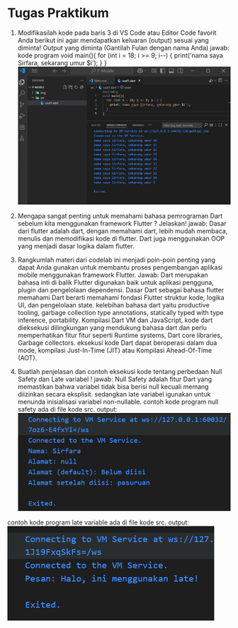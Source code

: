﻿# Tugas Praktikum

1. Modifikasilah kode pada baris 3 di VS Code atau Editor Code favorit Anda berikut ini agar mendapatkan keluaran (output) sesuai yang diminta! Output yang diminta (Gantilah Fulan dengan nama Anda) 
jawab:
kode program 
void main(){
  for (int i = 18; i >= 9; i--) {
    print('nama saya Sirfara, sekarang umur $i');
  }
}
![no1](codelab26_dar/img/no1.png)

3. Mengapa sangat penting untuk memahami bahasa pemrograman Dart sebelum kita menggunakan framework Flutter ? Jelaskan!
jawab: Dasar dari flutter adalah dart, dengan memahami dart, lebih mudah membaca, menulis dan memodifikasi kode di flutter. Dart juga menggunakan OOP yang menjadi dasar logika dalam flutter.

4. Rangkumlah materi dari codelab ini menjadi poin-poin penting yang dapat Anda gunakan untuk membantu proses pengembangan aplikasi mobile menggunakan framework Flutter.
Jawab: Dart merupakan bahasa inti di balik Flutter digunakan baik untuk aplikasi pengguna, plugin dan pengelolaan dependensi. Dasar Dart sebagai bahasa flutter memahami Dart berarti memahami fondasi Flutter struktur kode, logika UI, dan pengelolaan state. kelebihan bahasa dart yaitu productive tooling, garbage collection type annotations, statically typed with type inference, portability. Kompilasi  Dart VM dan JavaScript, kode dart dieksekusi dilingkungan yang mendukung bahasa dart dan perlu memperhatikan fitur fitur seperti Runtime systems, Dart core libraries, Garbage collectors.
eksekusi kode Dart dapat beroperasi dalam dua mode, kompilasi Just-In-Time (JIT) atau Kompilasi Ahead-Of-Time (AOT).


6. Buatlah penjelasan dan contoh eksekusi kode tentang perbedaan Null Safety dan Late variabel !
jawab: Null Safety adalah fitur Dart yang memastikan bahwa variabel tidak bisa berisi null kecuali memang diizinkan secara eksplisit. sedangkan late variabel igunakan untuk menunda inisialisasi variabel non-nullable. 
contoh kode program null safety ada di file kode src.
output:
![gambar2](codelab26_dar/img/gambar2.png)


contoh kode program late variable ada di file kode src.
output:
![latevariable](codelab26_dar/img/latevariable.png)




